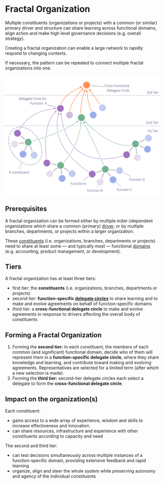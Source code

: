 # Fractal Organization

<summary>
Multiple constituents (organizations or projects) with a common (or similar) primary driver and structure can share learning across functional domains, align action and make high level governance decisions (e.g. overall strategy).
</summary>

Creating a fractal organization can enable a large network to rapidly respond to changing contexts.

If necessary, the pattern can be repeated to connect multiple fractal organizations into one.

![Fractal Organization](img/structural-patterns/fractal-organization.png)

## Prerequisites

A fractal organization can be formed either by multiple in(ter-)dependent organizations which share a common (primary) [driver](glossary:driver), or by multiple branches, departments, or projects within a larger organization.

These [constituents](glossary:constituent) (i.e. organizations, branches, departments or projects) need to share at least some — and typically most — functional [domains](glossary:domain) (e.g. accounting, product management, or development).

## Tiers

A fractal organization has at least three tiers:

- first tier: the **constituents** (i.e. organizations, branches, departments or projects)
- second tier: **function-specific [delegate circles](section:delegate-circle)** to share learning and to make and evolve agreements on behalf of function-specific domains
-  third tier: a **cross-functional delegate circle** to make and evolve agreements in response to drivers affecting the overall body of constituents

## Forming a Fractal Organization

1.  Forming the **second tier:** In each constituent, the members of each common (and significant) functional domain, decide who of them will represent them in a **function-specific delegate circle**, where they share knowledge and learning, and contribute toward making and evolving agreements. Representatives are selected for a limited term (after which a new selection is made).
2.  Forming the **third tier:** second-tier delegate circles each select a delegate to form the **cross-functional delegate circle**.

## Impact on the organization(s)

Each constituent:

- gains access to a wide array of experience, wisdom and skills to increase effectiveness and innovation.
- can share resources, infrastructure and experience with other constituents according to capacity and need

The second and third tier:

- can test decisions simultaneously across multiple instances of a function-specific domain, providing extensive feedback and rapid learning
- organize, align and steer the whole system while preserving autonomy and agency of the individual constituents
